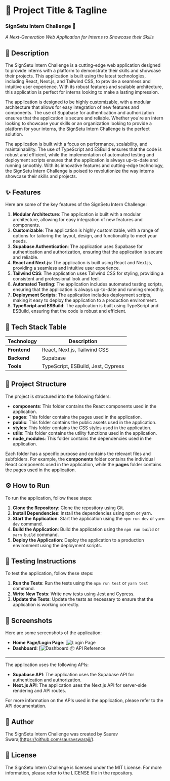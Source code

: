 🚀 Project Title & Tagline
==========================
### SignSetu Intern Challenge 🚀
_A Next-Generation Web Application for Interns to Showcase their Skills_

📖 Description
---------------
The SignSetu Intern Challenge is a cutting-edge web application designed to provide interns with a platform to demonstrate their skills and showcase their projects. This application is built using the latest technologies, including React, Next.js, and Tailwind CSS, to provide a seamless and intuitive user experience. With its robust features and scalable architecture, this application is perfect for interns looking to make a lasting impression.

The application is designed to be highly customizable, with a modular architecture that allows for easy integration of new features and components. The use of Supabase for authentication and authorization ensures that the application is secure and reliable. Whether you're an intern looking to showcase your skills or an organization looking to provide a platform for your interns, the SignSetu Intern Challenge is the perfect solution.

The application is built with a focus on performance, scalability, and maintainability. The use of TypeScript and ESBuild ensures that the code is robust and efficient, while the implementation of automated testing and deployment scripts ensures that the application is always up-to-date and running smoothly. With its innovative features and cutting-edge technology, the SignSetu Intern Challenge is poised to revolutionize the way interns showcase their skills and projects.

✨ Features
-----------
Here are some of the key features of the SignSetu Intern Challenge:

1. **Modular Architecture**: The application is built with a modular architecture, allowing for easy integration of new features and components.
2. **Customizable**: The application is highly customizable, with a range of options for tailoring the layout, design, and functionality to meet your needs.
3. **Supabase Authentication**: The application uses Supabase for authentication and authorization, ensuring that the application is secure and reliable.
4. **React and Next.js**: The application is built using React and Next.js, providing a seamless and intuitive user experience.
5. **Tailwind CSS**: The application uses Tailwind CSS for styling, providing a consistent and professional look and feel.
6. **Automated Testing**: The application includes automated testing scripts, ensuring that the application is always up-to-date and running smoothly.
7. **Deployment Scripts**: The application includes deployment scripts, making it easy to deploy the application to a production environment.
8. **TypeScript and ESBuild**: The application is built using TypeScript and ESBuild, ensuring that the code is robust and efficient.

🧰 Tech Stack Table
-------------------
| Technology | Description |
| --- | --- |
| **Frontend** | React, Next.js, Tailwind CSS |
| **Backend** | Supabase |
| **Tools** | TypeScript, ESBuild, Jest, Cypress |

📁 Project Structure
-------------------
The project is structured into the following folders:

* **components**: This folder contains the React components used in the application.
* **pages**: This folder contains the pages used in the application.
* **public**: This folder contains the public assets used in the application.
* **styles**: This folder contains the CSS styles used in the application.
* **utils**: This folder contains the utility functions used in the application.
* **node_modules**: This folder contains the dependencies used in the application.

Each folder has a specific purpose and contains the relevant files and subfolders. For example, the **components** folder contains the individual React components used in the application, while the **pages** folder contains the pages used in the application.

⚙️ How to Run
----------------
To run the application, follow these steps:

1. **Clone the Repository**: Clone the repository using Git.
2. **Install Dependencies**: Install the dependencies using npm or yarn.
3. **Start the Application**: Start the application using the `npm run dev` or `yarn dev` command.
4. **Build the Application**: Build the application using the `npm run build` or `yarn build` command.
5. **Deploy the Application**: Deploy the application to a production environment using the deployment scripts.

🧪 Testing Instructions
------------------------
To test the application, follow these steps:

1. **Run the Tests**: Run the tests using the `npm run test` or `yarn test` command.
2. **Write New Tests**: Write new tests using Jest and Cypress.
3. **Update the Tests**: Update the tests as necessary to ensure that the application is working correctly.

📸 Screenshots
----------------
Here are some screenshots of the application:

* **Home Page/Login Page**: [![Login Page](<img width="1381" height="879" alt="signsetu-intern-challenge vercel app_" src="https://github.com/user-attachments/assets/2e011d11-11a9-4a03-9f4c-91095ed1238d" />
)
* **Dashboard**: [![Dashboard](<img width="1381" height="879" alt="signsetu-intern-challenge vercel app_ (1)" src="https://github.com/user-attachments/assets/620fb3d9-9f0a-44c4-bdc7-5815bf741178" />
)
📦 API Reference
------------------
The application uses the following APIs:

* **Supabase API**: The application uses the Supabase API for authentication and authorization.
* **Next.js API**: The application uses the Next.js API for server-side rendering and API routes.

For more information on the APIs used in the application, please refer to the API documentation.

👤 Author
-------------
The SignSetu Intern Challenge was created by Saurav Swaraj(https://github.com/sauravswarajj/).

📝 License
-------------
The SignSetu Intern Challenge is licensed under the MIT License. For more information, please refer to the LICENSE file in the repository.
